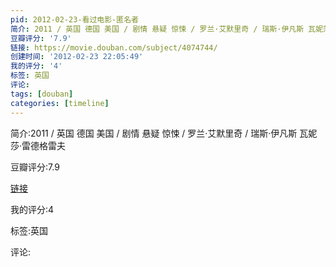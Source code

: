 ```yaml
---
pid: 2012-02-23-看过电影-匿名者
简介: 2011 / 英国 德国 美国 / 剧情 悬疑 惊悚 / 罗兰·艾默里奇 / 瑞斯·伊凡斯 瓦妮莎·雷德格雷夫
豆瓣评分: '7.9'
链接: https://movie.douban.com/subject/4074744/
创建时间: '2012-02-23 22:05:49'
我的评分: '4'
标签: 英国
评论:
tags: [douban]
categories: [timeline]
---
```

简介:2011 / 英国 德国 美国 / 剧情 悬疑 惊悚 / 罗兰·艾默里奇 / 瑞斯·伊凡斯 瓦妮莎·雷德格雷夫

豆瓣评分:7.9

[链接](https://movie.douban.com/subject/4074744/)

我的评分:4

标签:英国

评论:

